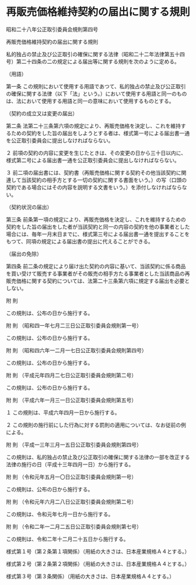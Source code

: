 # 再販売価格維持契約の届出に関する規則

昭和二十八年公正取引委員会規則第四号

再販売価格維持契約の届出に関する規則

私的独占の禁止及び公正取引の確保に関する法律（昭和二十二年法律第五十四号）第二十四条の二の規定による届出等に関する規則を次のように定める。

（用語）

第一条 この規則において使用する用語であつて、私的独占の禁止及び公正取引の確保に関する法律（以下「法」という。）において使用する用語と同一のものは、法において使用する用語と同一の意味において使用するものとする。

（契約の成立又は変更の届出）

第二条 法第二十三条第六項の規定により、再販売価格を決定し、これを維持するための契約をした旨の届出をしようとする者は、様式第一号による届出書一通を公正取引委員会に提出しなければならない。

２ 前項の契約の内容に変更を生じたときは、その変更の日から三十日以内に、様式第二号による届出書一通を公正取引委員会に提出しなければならない。

３ 前二項の届出書には、契約書（再販売価格に関する契約その他当該契約に関連して当該契約の相手方とする一切の契約に関する書面をいう。）の写（口頭の契約である場合にはその内容を説明する文書をいう。）を添付しなければならない。

（契約状況の届出）

第三条 前条第一項の規定により、再販売価格を決定し、これを維持するための契約をした旨の届出をした者が当該契約と同一の内容の契約を他の事業者とした場合には、毎年一月末日までに、様式第三号による届出書一通を提出することをもつて、同項の規定による届出書の提出に代えることができる。

（届出の免除）

第四条 前二条の規定により届け出た契約の内容に基いて、当該契約に係る商品を買い受けて販売する事業者がその販売の相手方たる事業者とした当該商品の再販売価格に関する契約については、法第二十三条第六項に規定する届出を必要としない。

附 則

この規則は、公布の日から施行する。

附 則 （昭和四一年七月二三日公正取引委員会規則第一号）

この規則は、公布の日から施行する。

附 則 （昭和四六年一二月一七日公正取引委員会規則第四号）

この規則は、公布の日から施行する。

附 則 （平成元年四月二七日公正取引委員会規則第二号）

この規則は、公布の日から施行する。

附 則 （平成六年一月三一日公正取引委員会規則第五号）

１ この規則は、平成六年四月一日から施行する。

２ この規則の施行前にした行為に対する罰則の適用については、なお従前の例による。

附 則 （平成一三年三月一五日公正取引委員会規則第四号）

この規則は、私的独占の禁止及び公正取引の確保に関する法律の一部を改正する法律の施行の日（平成十三年四月一日）から施行する。

附 則 （令和元年五月一〇日公正取引委員会規則第一号）

この規則は、公布の日から施行する。

附 則 （令和元年六月二八日公正取引委員会規則第二号）

この規則は、令和元年七月一日から施行する。

附 則 （令和二年一二月二五日公正取引委員会規則第七号）

この規則は、令和二年十二月二十五日から施行する。

様式第１号（第２条第１項関係）（用紙の大きさは、日本産業規格Ａ４とする。）

[](/./pict/S28F30201000004_2101221501_001.pdf)

様式第２号（第２条第２項関係）（用紙の大きさは、日本産業規格Ａ４とする。）

[](/./pict/S28F30201000004_2101221501_002.pdf)

様式第３号（第３条関係）（用紙の大きさは、日本産業規格Ａ４とする。）

[](/./pict/S28F30201000004_2101221501_003.pdf)
